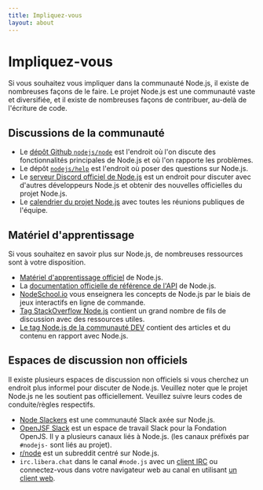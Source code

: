 ```yaml
---
title: Impliquez-vous
layout: about
---
```


# Impliquez-vous

Si vous souhaitez vous impliquer dans la communauté Node.js, il existe de nombreuses façons de le faire. Le projet Node.js est une communauté vaste et diversifiée, et il existe de nombreuses façons de contribuer, au-delà de l'écriture de code.

## Discussions de la communauté

- Le [dépôt Github `nodejs/node`](https://github.com/nodejs/node/issues) est l'endroit où l'on discute des fonctionnalités principales de Node.js et où l'on rapporte les problèmes.
- Le dépôt [`nodejs/help`](https://github.com/nodejs/help/issues) est l'endroit où poser des questions sur Node.js.
- Le [serveur Discord officiel de Node.js](https://discord.gg/nodejs) est un endroit pour discuter avec d'autres développeurs Node.js et obtenir des nouvelles officielles du projet Node.js.
- Le [calendrier du projet Node.js](https://nodejs.org/calendar) avec toutes les réunions publiques de l'équipe.

## Matériel d'apprentissage

Si vous souhaitez en savoir plus sur Node.js, de nombreuses ressources sont à votre disposition.

- [Matériel d'apprentissage officiel](https://nodejs.org/en/learn/) de Node.js.
- La [documentation officielle de référence de l'API](https://nodejs.org/api/) de Node.js.
- [NodeSchool.io](https://nodeschool.io/) vous enseignera les concepts de Node.js par le biais de jeux interactifs en ligne de commande.
- [Tag StackOverflow Node.js](https://stackoverflow.com/questions/tagged/node.js) contient un grand nombre de fils de discussion avec des ressources utiles.
- [Le tag Node.js de la communauté DEV](https://dev.to/t/node) contient des articles et du contenu en rapport avec Node.js.

## Espaces de discussion non officiels

Il existe plusieurs espaces de discussion non officiels si vous cherchez un endroit plus informel pour discuter de Node.js.
Veuillez noter que le projet Node.js ne les soutient pas officiellement.
Veuillez suivre leurs codes de conduite/règles respectifs.

- [Node Slackers](https://www.nodeslackers.com/) est une communauté Slack axée sur Node.js.
- [OpenJSF Slack](https://slack-invite.openjsf.org/) est un espace de travail Slack pour la Fondation OpenJS. Il y a plusieurs canaux liés à Node.js. (les canaux préfixés par `#nodejs-` sont liés au projet).
- [r/node](https://www.reddit.com/r/node/) est un subreddit centré sur Node.js.
- `irc.libera.chat` dans le canal `#node.js` avec un [client IRC](https://en.wikipedia.org/wiki/Comparison_of_Internet_Relay_Chat_clients) ou connectez-vous dans votre navigateur web au canal en utilisant [un client web](https://kiwiirc.com/nextclient/).
